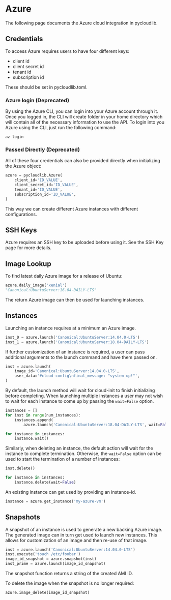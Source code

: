 # Azure

The following page documents the Azure cloud integration in pycloudlib.

## Credentials

To access Azure requires users to have four different keys:

* client id
* client secret id
* tenant id
* subscription id

These should be set in pycloudlib.toml.

### Azure login (Deprecated)

By using the Azure CLI, you can login into your Azure account through it. Once you logged in, the
CLI will create folder in your home directory which will contain all of the necessary information
to use the API. To login into you Azure using the CLI, just run the following command:

```shell
az login
```

### Passed Directly (Deprecated)

All of these four credentials can also be provided directly when initializing the Azure object:

```python
azure = pycloudlib.Azure(
    client_id='ID_VALUE',
    client_secret_id='ID_VALUE',
    tenant_id='ID_VALUE',
    subscription_id='ID_VALUE',
)
```

This way we can create different Azure instances with different configurations.

## SSH Keys

Azure requires an SSH key to be uploaded before using it. See the SSH Key page for more details.

## Image Lookup

To find latest daily Azure image for a release of Ubuntu:

```python
azure.daily_image('xenial')
"Canonical:UbuntuServer:16.04-DAILY-LTS"
```

The return Azure image can then be used for launching instances.

## Instances

Launching an instance requires at a minimum an Azure image.

```python
inst_0 = azure.launch('Canonical:UbuntuServer:14.04.0-LTS')
inst_1 = azure.launch('Canonical:UbuntuServer:18.04-DAILY-LTS')
```

If further customization of an instance is required, a user can pass additional arguments to the launch command and have them passed on.

```python
inst = azure.launch(
    image_id='Canonical:UbuntuServer:14.04.0-LTS',
    user_data='#cloud-config\nfinal_message: "system up!"',
)
```

By default, the launch method will wait for cloud-init to finish initializing before completing. When launching multiple instances a user may not wish to wait for each instance to come up by passing the `wait=False` option.

```python
instances = []
for inst in range(num_instances):
    instances.append(
        azure.launch('Canonical:UbuntuServer:18.04-DAILY-LTS', wait=False))

for instance in instances:
    instance.wait()
```

Similarly, when deleting an instance, the default action will wait for the instance to complete termination. Otherwise, the `wait=False` option can be used to start the termination of a number of instances:

```python
inst.delete()

for instance in instances:
    instance.delete(wait=False)
```

An existing instance can get used by providing an instance-id.

```python
instance = azure.get_instance('my-azure-vm')
```

## Snapshots

A snapshot of an instance is used to generate a new backing Azure image. The generated image can in turn get used to launch new instances. This allows for customization of an image and then re-use of that image.

```python
inst = azure.launch('Canonical:UbuntuServer:14.04.0-LTS')
inst.execute('touch /etc/foobar')
image_id_snapshot = azure.snapshot(inst)
inst_prime = azure.launch(image_id_snapshot)
```

The snapshot function returns a string of the created AMI ID.

To delete the image when the snapshot is no longer required:

```python
azure.image_delete(image_id_snapshot)
```
